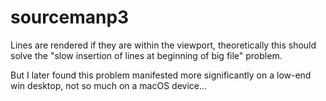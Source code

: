 # sourcemanp3

Lines are rendered if they are within the viewport, theoretically this should solve the "slow insertion of lines at beginning of big file" problem. 

But I later found this problem manifested more significantly on a low-end win desktop, not so much on a macOS device...

